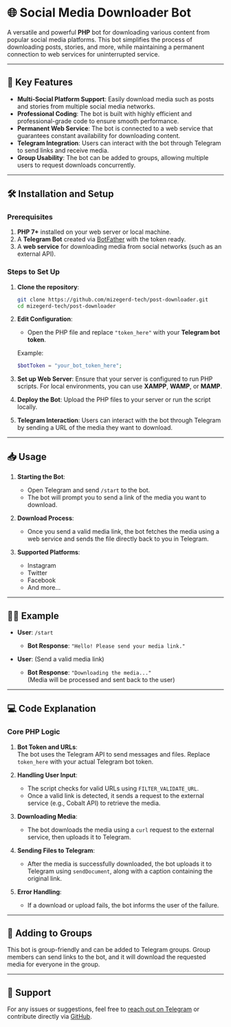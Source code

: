 
# 🌐 Social Media Downloader Bot

A versatile and powerful **PHP** bot for downloading various content from popular social media platforms. This bot simplifies the process of downloading posts, stories, and more, while maintaining a permanent connection to web services for uninterrupted service.

---

## 🍏 Key Features

- **Multi-Social Platform Support**: Easily download media such as posts and stories from multiple social media networks.
- **Professional Coding**: The bot is built with highly efficient and professional-grade code to ensure smooth performance.
- **Permanent Web Service**: The bot is connected to a web service that guarantees constant availability for downloading content.
- **Telegram Integration**: Users can interact with the bot through Telegram to send links and receive media.
- **Group Usability**: The bot can be added to groups, allowing multiple users to request downloads concurrently.

---

## 🛠️ Installation and Setup

### Prerequisites

1. **PHP 7+** installed on your web server or local machine.
2. A **Telegram Bot** created via [BotFather](https://core.telegram.org/bots#botfather) with the token ready.
3. A **web service** for downloading media from social networks (such as an external API).

### Steps to Set Up

1. **Clone the repository**:
   ```bash
   git clone https://github.com/mizegerd-tech/post-downloader.git
   cd mizegerd-tech/post-downloader
   ```

2. **Edit Configuration**:
   - Open the PHP file and replace `"token_here"` with your **Telegram bot token**.

   Example:
   ```php
   $botToken = "your_bot_token_here";
   ```

3. **Set up Web Server**:
   Ensure that your server is configured to run PHP scripts. For local environments, you can use **XAMPP**, **WAMP**, or **MAMP**.

4. **Deploy the Bot**:
   Upload the PHP files to your server or run the script locally.

5. **Telegram Interaction**:
   Users can interact with the bot through Telegram by sending a URL of the media they want to download.

---

## 📥 Usage

1. **Starting the Bot**:
   - Open Telegram and send `/start` to the bot.
   - The bot will prompt you to send a link of the media you want to download.

2. **Download Process**:
   - Once you send a valid media link, the bot fetches the media using a web service and sends the file directly back to you in Telegram.

3. **Supported Platforms**:
   - Instagram
   - Twitter
   - Facebook
   - And more…

---

## 🧑‍💻 Example

- **User**: `/start`
  - **Bot Response**: `"Hello! Please send your media link."`

- **User**: (Send a valid media link)
  - **Bot Response**: `"Downloading the media..."`  
    (Media will be processed and sent back to the user)

---

## 💻 Code Explanation

### Core PHP Logic

1. **Bot Token and URLs**:  
   The bot uses the Telegram API to send messages and files. Replace `token_here` with your actual Telegram bot token.

2. **Handling User Input**:
   - The script checks for valid URLs using `FILTER_VALIDATE_URL`. 
   - Once a valid link is detected, it sends a request to the external service (e.g., Cobalt API) to retrieve the media.

3. **Downloading Media**:
   - The bot downloads the media using a `curl` request to the external service, then uploads it to Telegram.

4. **Sending Files to Telegram**:
   - After the media is successfully downloaded, the bot uploads it to Telegram using `sendDocument`, along with a caption containing the original link.

5. **Error Handling**:
   - If a download or upload fails, the bot informs the user of the failure.

---

## 🤖 Adding to Groups

This bot is group-friendly and can be added to Telegram groups. Group members can send links to the bot, and it will download the requested media for everyone in the group.

---

## 👥 Support

For any issues or suggestions, feel free to [reach out on Telegram](https://t.me/mizegerd_dev) or contribute directly via [GitHub](https://github.com/mizegerd-tech).
